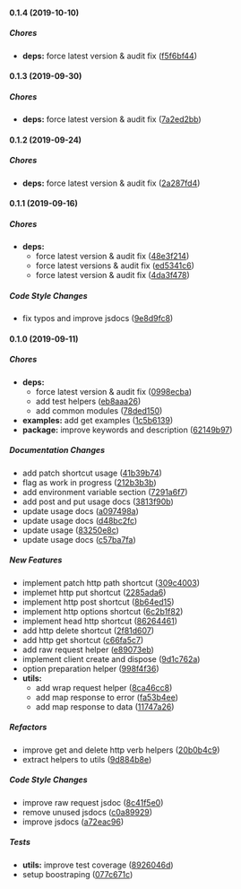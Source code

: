 #### 0.1.4 (2019-10-10)

##### Chores

* **deps:**  force latest version & audit fix ([f5f6bf44](https://github.com/lykmapipo/http-client/commit/f5f6bf44a703707dcdfc21df7666152ddd732190))

#### 0.1.3 (2019-09-30)

##### Chores

* **deps:**  force latest version & audit fix ([7a2ed2bb](https://github.com/lykmapipo/http-client/commit/7a2ed2bb4ec6daaf8b3d4237a5948b24c82dac75))

#### 0.1.2 (2019-09-24)

##### Chores

* **deps:**  force latest version & audit fix ([2a287fd4](https://github.com/lykmapipo/http-client/commit/2a287fd4ae7c3ef1fa60b4d7705ea9a5cab82f0f))

#### 0.1.1 (2019-09-16)

##### Chores

* **deps:**
  *  force latest version & audit fix ([48e3f214](https://github.com/lykmapipo/http-client/commit/48e3f2147e1cb1551dc0da5a6ce809ee5d8ab501))
  *  force latest versions & audit fix ([ed5341c6](https://github.com/lykmapipo/http-client/commit/ed5341c6db87a632b9a8dc28927414f5c0b3b795))
  *  force latest version & audit fix ([4da3f478](https://github.com/lykmapipo/http-client/commit/4da3f4784fa7e18700d5868bf5f00e72f7efa1cf))

##### Code Style Changes

*  fix typos and improve jsdocs ([9e8d9fc8](https://github.com/lykmapipo/http-client/commit/9e8d9fc87b6b9758dabe76122add02ef496ef0d2))

#### 0.1.0 (2019-09-11)

##### Chores

* **deps:**
  *  force latest version & audit fix ([0998ecba](https://github.com/lykmapipo/http-client/commit/0998ecba277d86238b71faec2ebdae9841d85dbb))
  *  add test helpers ([eb8aaa26](https://github.com/lykmapipo/http-client/commit/eb8aaa26ea7b47d60619d7f3a487f6863c9fe539))
  *  add common modules ([78ded150](https://github.com/lykmapipo/http-client/commit/78ded150595467c4d084939629e7781aa5b837fc))
* **examples:**  add get examples ([1c5b6139](https://github.com/lykmapipo/http-client/commit/1c5b61397a381141ecc2cd00b0d13062668eede7))
* **package:**  improve keywords and description ([62149b97](https://github.com/lykmapipo/http-client/commit/62149b9710d49b3b30fc51b19bdc2451c0e2bfdf))

##### Documentation Changes

*  add patch shortcut usage ([41b39b74](https://github.com/lykmapipo/http-client/commit/41b39b74ae4e49b71be0d2c95268c6f2190ee1df))
*  flag as work in progress ([212b3b3b](https://github.com/lykmapipo/http-client/commit/212b3b3be63d08892fa37ad43818f2dc4b44e1f3))
*  add environment variable section ([7291a6f7](https://github.com/lykmapipo/http-client/commit/7291a6f7faf7498b5720c7e0ad7a60354eab0329))
*  add post and put usage docs ([3813f90b](https://github.com/lykmapipo/http-client/commit/3813f90bd2541310b864f99cad2783edf4e6e4a3))
*  update usage docs ([a097498a](https://github.com/lykmapipo/http-client/commit/a097498aa35fa963976d6dd6939d2fba79a12b81))
*  update usage docs ([d48bc2fc](https://github.com/lykmapipo/http-client/commit/d48bc2fc506b780fbca595e8659176a7d42f6d3e))
*  update usage ([83250e8c](https://github.com/lykmapipo/http-client/commit/83250e8caf31af4842fe992dcd01d5095f4190f0))
*  update usage docs ([c57ba7fa](https://github.com/lykmapipo/http-client/commit/c57ba7fa71091ae8c1cc3479d008bb2af0ead778))

##### New Features

*  implement patch http path shortcut ([309c4003](https://github.com/lykmapipo/http-client/commit/309c4003857b0feef9acad566a7c40ab44114195))
*  implemet http put shortcut ([2285ada6](https://github.com/lykmapipo/http-client/commit/2285ada600be06d6bfb25e7c8ec2408de9a3bef2))
*  implement http post shortcut ([8b64ed15](https://github.com/lykmapipo/http-client/commit/8b64ed15bbf2dc9b63cb70fd6d2f9e8c0cc4fa8b))
*  implement http options shortcut ([6c2b1f82](https://github.com/lykmapipo/http-client/commit/6c2b1f824d2b5110425c39f984b275bf2ba05169))
*  implement head http shortcut ([86264461](https://github.com/lykmapipo/http-client/commit/86264461d99c0af9e9dc5202932cc37b48de967c))
*  add http delete shortcut ([2f81d607](https://github.com/lykmapipo/http-client/commit/2f81d6079295d305c5e63bfc35317c4b88ccff80))
*  add http get shortcut ([c66fa5c7](https://github.com/lykmapipo/http-client/commit/c66fa5c70ec27a4a7cb5e893c82510e3bd463452))
*  add raw request helper ([e89073eb](https://github.com/lykmapipo/http-client/commit/e89073eb9116da721ceb98ea09328c2d15d1d4d8))
*  implement client create and dispose ([9d1c762a](https://github.com/lykmapipo/http-client/commit/9d1c762ab8af3270454f4a35fb2255892afa7c35))
*  option preparation helper ([998f4f36](https://github.com/lykmapipo/http-client/commit/998f4f36bb1b10f2e0d6eb60e8c7b582837ddb47))
* **utils:**
  *  add wrap request helper ([8ca46cc8](https://github.com/lykmapipo/http-client/commit/8ca46cc8c357bc587b82db0d8ce1daf81723e918))
  *  add map response to error ([fa53b4ee](https://github.com/lykmapipo/http-client/commit/fa53b4ee2a922137ca98d37b176497e0cf088e1d))
  *  add map response to data ([11747a26](https://github.com/lykmapipo/http-client/commit/11747a263fb5318f0a8578cbcacdd27f7eee5913))

##### Refactors

*  improve get and delete http verb helpers ([20b0b4c9](https://github.com/lykmapipo/http-client/commit/20b0b4c9c38df854a9ec09ccdb24b86691665f55))
*  extract helpers to utils ([9d884b8e](https://github.com/lykmapipo/http-client/commit/9d884b8e7c1c92429525c200ad994a615ce21af9))

##### Code Style Changes

*  improve raw request jsdoc ([8c41f5e0](https://github.com/lykmapipo/http-client/commit/8c41f5e0d74a1688c9ff207211a4118d9768686a))
*  remove unused jsdocs ([c0a89929](https://github.com/lykmapipo/http-client/commit/c0a899299b34fe1935a30e702bdfcd7411aca793))
*  improve jsdocs ([a72eac96](https://github.com/lykmapipo/http-client/commit/a72eac96c184d43cd943cfbcb6aadb34a01ba98e))

##### Tests

* **utils:**  improve test coverage ([8926046d](https://github.com/lykmapipo/http-client/commit/8926046df02e4a9138a5f56c0bfd97494f106438))
*  setup boostraping ([077c671c](https://github.com/lykmapipo/http-client/commit/077c671cbe0090a5b44c050e9d78f2e8576168ea))

